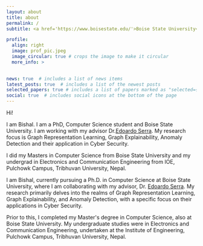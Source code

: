 ```yaml
---
layout: about
title: about
permalink: /
subtitle: <a href='https://www.boisestate.edu/'>Boise State University</a>. PhD Student. Computer Science.

profile:
  align: right
  image: prof_pic.jpeg
  image_circular: true # crops the image to make it circular
  more_info: >
    

news: true  # includes a list of news items
latest_posts: true  # includes a list of the newest posts
selected_papers: true # includes a list of papers marked as "selected={true}"
social: true  # includes social icons at the bottom of the page
---
```


Hi!

I am Bishal. I am a PhD, Computer Science student and Boise State University. I am working with my advisor Dr.[Edoardo Serra](https://sites.google.com/site/serraedoardo/). My research focus is Graph Representation Learning, Graph Explainability, Anomaly Detection and their application in Cyber Security. 

I did my Masters in Computer Science from Boise State University and my undergrad in Electronics and Communication Engineering from IOE, Pulchowk Campus, Tribhuvan University, Nepal. 

I am Bishal, currently pursuing a Ph.D. in Computer Science at Boise State University, where I am collaborating with my advisor, Dr. [Edoardo Serra](https://sites.google.com/site/serraedoardo/). My research primarily delves into the realms of Graph Representation Learning, Graph Explainability, and Anomaly Detection, with a specific focus on their applications in Cyber Security.

Prior to this, I completed my Master's degree in Computer Science, also at Boise State University. My undergraduate studies were in Electronics and Communication Engineering, undertaken at the Institute of Engineering, Pulchowk Campus, Tribhuvan University, Nepal.
